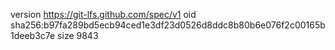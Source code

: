 version https://git-lfs.github.com/spec/v1
oid sha256:b97fa289bd5ecb94ced1e3df23d0526d8ddc8b80b6e076f2c00165b1deeb3c7e
size 9843
